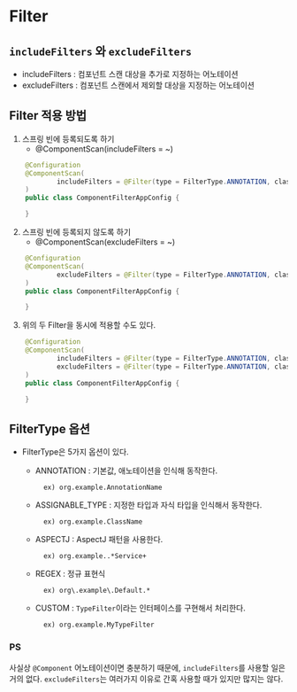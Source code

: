 # Filter

## `includeFilters` 와 `excludeFilters`
- includeFilters : 컴포넌트 스캔 대상을 추가로 지정하는 어노테이션
- excludeFilters : 컴포넌트 스캔에서 제외할 대상을 지정하는 어노테이션

## Filter 적용 방법
1. 스프링 빈에 등록되도록 하기 
   - @ComponentScan(includeFilters = ~)
```java
    @Configuration
    @ComponentScan(
            includeFilters = @Filter(type = FilterType.ANNOTATION, classes = includeComponent.class)
    )
    public class ComponentFilterAppConfig {

    }
```


2. 스프링 빈에 등록되지 않도록 하기
    - @ComponentScan(excludeFilters = ~)
```java
    @Configuration
    @ComponentScan(
            excludeFilters = @Filter(type = FilterType.ANNOTATION, classes = excludeComponent.class)
    )
    public class ComponentFilterAppConfig {

    }
```


3. 위의 두 Filter을 동시에 적용할 수도 있다.
```java
    @Configuration
    @ComponentScan(
            includeFilters = @Filter(type = FilterType.ANNOTATION, classes = includeComponent.class),
            excludeFilters = @Filter(type = FilterType.ANNOTATION, classes = excludeComponent.class)
    )
    public class ComponentFilterAppConfig {

    }
```


## FilterType 옵션
- FilterType은 5가지 옵션이 있다.
    - ANNOTATION : 기본값, 애노테이션을 인식해 동작한다.

            ex) org.example.AnnotationName
    - ASSIGNABLE_TYPE : 지정한 타입과 자식 타입을 인식해서 동작한다.

            ex) org.example.ClassName
    - ASPECTJ : AspectJ 패턴을 사용한다.

            ex) org.example..*Service+
    - REGEX : 정규 표현식

            ex) org\.example\.Default.*
    - CUSTOM : `TypeFilter`이라는 인터페이스를 구현해서 처리한다.

            ex) org.example.MyTypeFilter


### PS
사실상 `@Component` 어노테이션이면 충분하기 때문에, `includeFilters`를 사용할 일은 거의 없다.
`excludeFilters`는 여러가지 이유로 간혹 사용할 때가 있지만 많지는 않다.